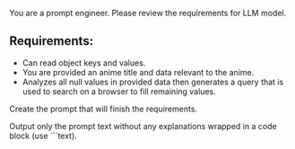 You are a prompt engineer. Please review the requirements for LLM model.

## Requirements:

- Can read object keys and values.
- You are provided an anime title and data relevant to the anime.
- Analyzes all null values in provided data then generates a query that is used to search on a browser to fill remaining values.

Create the prompt that will finish the requirements.

Output only the prompt text without any explanations wrapped in a code block (use ```text).
